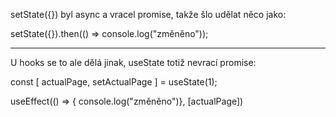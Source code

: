 setState({}) byl async a vracel promise, takže šlo udělat něco jako:

setState({}).then(() => console.log("změněno"));

-------

U hooks se to ale dělá jinak, useState totiž nevrací promise:

const [ actualPage, setActualPage ] = useState(1);

useEffect(() => { console.log("změněno")}, [actualPage])
